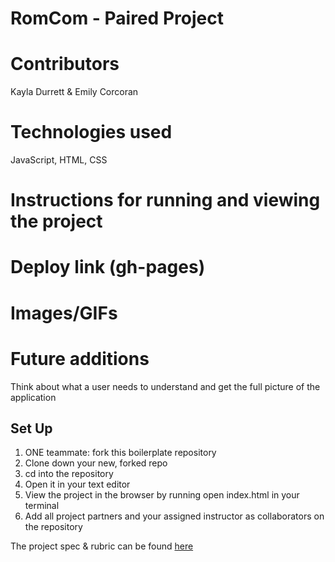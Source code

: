 # RomCom - Paired Project

# Contributors 

  Kayla Durrett & Emily Corcoran

# Technologies used

  JavaScript, HTML, CSS


# Instructions for running and viewing the project



# Deploy link (gh-pages)

# Images/GIFs

# Future additions

Think about what a user needs to understand and get the full picture of the application



## Set Up
1. ONE teammate: fork this boilerplate repository 
2. Clone down your new, forked repo
3. cd into the repository
4. Open it in your text editor
5. View the project in the browser by running open index.html in your terminal
6. Add all project partners and your assigned instructor as collaborators on the repository

The project spec & rubric can be found [here](https://frontend.turing.io/projects/module-1/romcom-pair.html)
